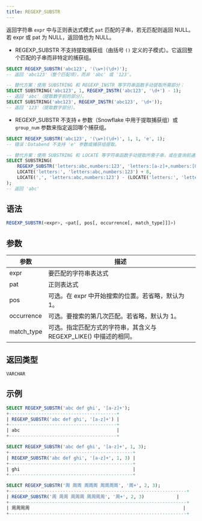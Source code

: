 ```yaml
---
title: REGEXP_SUBSTR
---
```


返回字符串 `expr` 中与正则表达式模式 `pat` 匹配的子串，若无匹配则返回 NULL。若 expr 或 pat 为 NULL，返回值也为 NULL。

- REGEXP_SUBSTR 不支持提取捕获组（由括号 `()` 定义的子模式）。它返回整个匹配的子串而非特定的捕获组。

```sql
SELECT REGEXP_SUBSTR('abc123', '(\w+)(\d+)');
-- 返回 'abc123'（整个匹配项），而非 'abc' 或 '123'。

-- 替代方案：使用 SUBSTRING 和 REGEXP_INSTR 等字符串函数手动提取所需部分：
SELECT SUBSTRING('abc123', 1, REGEXP_INSTR('abc123', '\d+') - 1);
-- 返回 'abc'（提取数字前的部分）。
SELECT SUBSTRING('abc123', REGEXP_INSTR('abc123', '\d+'));
-- 返回 '123'（提取数字部分）。
```

- REGEXP_SUBSTR 不支持 `e` 参数（Snowflake 中用于提取捕获组）或 `group_num` 参数来指定返回哪个捕获组。

```sql
SELECT REGEXP_SUBSTR('abc123', '(\w+)(\d+)', 1, 1, 'e', 1);
-- 错误：Databend 不支持 'e' 参数或捕获组提取。

-- 替代方案：使用 SUBSTRING 和 LOCATE 等字符串函数手动提取所需子串，或在查询前通过外部工具（如 Python）预处理数据以提取捕获组。
SELECT SUBSTRING(
    REGEXP_SUBSTR('letters:abc,numbers:123', 'letters:[a-z]+,numbers:[0-9]+'),
    LOCATE('letters:', 'letters:abc,numbers:123') + 8,
    LOCATE(',', 'letters:abc,numbers:123') - (LOCATE('letters:', 'letters:abc,numbers:123') + 8)
);
-- 返回 'abc'
```

## 语法

```sql
REGEXP_SUBSTR(<expr>, <pat[, pos[, occurrence[, match_type]]]>)
```

## 参数

| 参数        | 描述                                                                                               |
|-------------|---------------------------------------------------------------------------------------------------|
| expr        | 要匹配的字符串表达式                                                                              |
| pat         | 正则表达式                                                                                        |
| pos         | 可选。在 expr 中开始搜索的位置。若省略，默认为 1。                                                 |
| occurrence  | 可选。要搜索的第几次匹配。若省略，默认为 1。                                                       |
| match_type  | 可选。指定匹配方式的字符串，其含义与 REGEXP_LIKE() 中描述的相同。                                  |

## 返回类型

`VARCHAR`

## 示例

```sql
SELECT REGEXP_SUBSTR('abc def ghi', '[a-z]+');
+----------------------------------------+
| REGEXP_SUBSTR('abc def ghi', '[a-z]+') |
+----------------------------------------+
| abc                                    |
+----------------------------------------+

SELECT REGEXP_SUBSTR('abc def ghi', '[a-z]+', 1, 3);
+----------------------------------------------+
| REGEXP_SUBSTR('abc def ghi', '[a-z]+', 1, 3) |
+----------------------------------------------+
| ghi                                          |
+----------------------------------------------+

SELECT REGEXP_SUBSTR('周 周周 周周周 周周周周', '周+', 2, 3);
+------------------------------------------------------------------+
| REGEXP_SUBSTR('周 周周 周周周 周周周周', '周+', 2, 3)            |
+------------------------------------------------------------------+
| 周周周周                                                         |
+------------------------------------------------------------------+

```